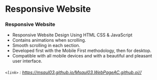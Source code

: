 # Responsive  Website

### Responsive  Website

- Responsive  Website Design Using HTML CSS & JavaScript
- Contains animations when scrolling.
- Smooth scrolling in each section.
- Developed first with the Mobile First methodology, then for desktop.
- Compatible with all mobile devices and with a beautiful and pleasant user interface.


###### `<link>` : <https://msaul03.github.io/Msaul03.WebPageAC.github.oi//>

